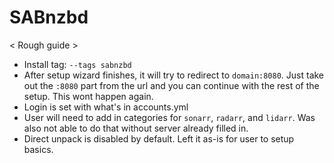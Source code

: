 # SABnzbd

&lt; Rough guide &gt;

* Install tag: `--tags sabnzbd`
* After setup wizard finishes, it will try to redirect to `domain:8080`. Just take out the `:8080` part from the url and you can continue with the rest of the setup. This wont happen again. 
* Login is set with what's in accounts.yml
* User will  need to add in categories for `sonarr`, `radarr`, and `lidarr`. Was also not able to do that without server already filled in.
* Direct unpack is disabled by default. Left it as-is for user to setup basics.

